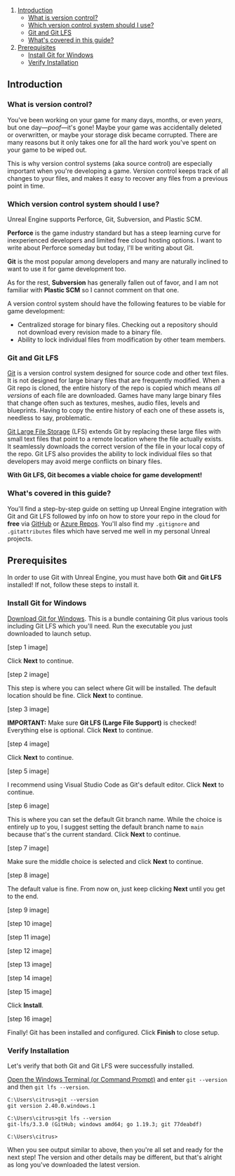 1. [Introduction](#introduction)
   - [What is version control?](#what-is-version-control)
   - [Which version control system should I use?](#which-version-control-system-should-i-use)
   - [Git and Git LFS](#git-and-git-lfs)
   - [What's covered in this guide?](#whats-covered-in-this-guide)
3. [Prerequisites](#prerequisites)
   - [Install Git for Windows](#install-git-for-windows)
   - [Verify Installation](#verify-installation)

## Introduction
### What is version control?
You've been working on your game for many days, months, or even *years*, but one day—*poof*—it's gone! Maybe your game was accidentally deleted or overwritten, or maybe your storage disk became corrupted. There are many reasons but it only takes one for all the hard work you've spent on your game to be wiped out.

This is why version control systems (aka source control) are especially important when you're developing a game. Version control keeps track of all changes to your files, and makes it easy to recover any files from a previous point in time.

### Which version control system should I use?
Unreal Engine supports Perforce, Git, Subversion, and Plastic SCM. 

**Perforce** is the game industry standard but has a steep learning curve for inexperienced developers and limited free cloud hosting options. I want to write about Perforce someday but today, I'll be writing about Git. 

**Git** is the most popular among developers and many are naturally inclined to want to use it for game development too.

As for the rest, **Subversion** has generally fallen out of favor, and I am not familiar with **Plastic SCM** so I cannot comment on that one.

A version control system should have the following features to be viable for game development:
- Centralized storage for binary files. Checking out a repository should not download every revision made to a binary file.
- Ability to lock individual files from modification by other team members.

### Git and Git LFS
[Git](https://git-scm.com/) is a version control system designed for source code and other text files. It is not designed for large binary files that are frequently modified. When a Git repo is cloned, the entire history of the repo is copied which means *all versions* of each file are downloaded. Games have many large binary files that change often such as textures, meshes, audio files, levels and blueprints. Having to copy the entire history of each one of these assets is, needless to say, problematic.

[Git Large File Storage](https://www.atlassian.com/git/tutorials/git-lfs) (LFS) extends Git by replacing these large files with small text files that point to a remote location where the file actually exists. It seamlessly downloads the correct version of the file in your local copy of the repo. Git LFS also provides the ability to lock individual files so that developers may avoid merge conflicts on binary files.

**With Git LFS, Git becomes a viable choice for game development!**

### What's covered in this guide?
You'll find a step-by-step guide on setting up Unreal Engine integration with Git and Git LFS followed by info on how to store your repo in the cloud for **free** via [GitHub](https://github.com/) or [Azure Repos](https://azure.microsoft.com/en-us/products/devops/repos). You'll also find my `.gitignore` and `.gitattributes` files which have served me well in my personal Unreal projects.

## Prerequisites
In order to use Git with Unreal Engine, you must have both **Git** and **Git LFS** installed! If not, follow these steps to install it.

### Install Git for Windows
[Download Git for Windows](https://gitforwindows.org/). This is a bundle containing Git plus various tools including Git LFS which you'll need. Run the executable you just downloaded to launch setup.

[step 1 image]

Click **Next** to continue.

[step 2 image]

This step is where you can select where Git will be installed. The default location should be fine. Click **Next** to continue.

[step 3 image]

**IMPORTANT:** Make sure **Git LFS (Large File Support)** is checked! Everything else is optional. Click **Next** to continue.

[step 4 image]

Click **Next** to continue.

[step 5 image]

I recommend using Visual Studio Code as Git's default editor. Click **Next** to continue.

[step 6 image]

This is where you can set the default Git branch name. While the choice is entirely up to you, I suggest setting the default branch name to `main` because that's the current standard. Click **Next** to continue.

[step 7 image]

Make sure the middle choice is selected and click **Next** to continue.

[step 8 image]

The default value is fine. From now on, just keep clicking **Next** until you get to the end.

[step 9 image]

[step 10 image]

[step 11 image]

[step 12 image]

[step 13 image]

[step 14 image]

[step 15 image]

Click **Install**.

[step 16 image]

Finally! Git has been installed and configured. Click **Finish** to close setup.

### Verify Installation
Let's verify that both Git and Git LFS were successfully installed.

[Open the Windows Terminal (or Command Prompt)](https://www.minitool.com/news/open-command-prompt-windows-11.html) and enter `git --version` and then `git lfs --version`.

```console
C:\Users\citrus>git --version
git version 2.40.0.windows.1

C:\Users\citrus>git lfs --version
git-lfs/3.3.0 (GitHub; windows amd64; go 1.19.3; git 77deabdf)

C:\Users\citrus>
```

When you see output similar to above, then you're all set and ready for the next step! The version and other details may be different, but that's alright as long you've downloaded the latest version.
